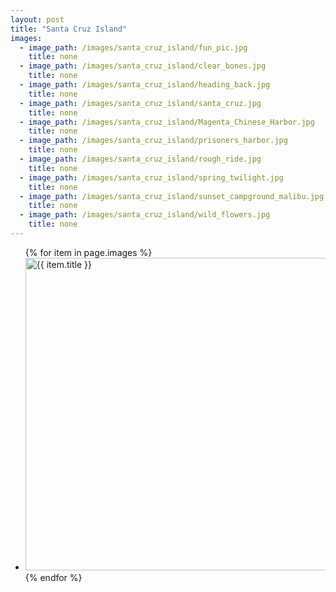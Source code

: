 ```yaml
---
layout: post
title: "Santa Cruz Island"
images: 
  - image_path: /images/santa_cruz_island/fun_pic.jpg
    title: none
  - image_path: /images/santa_cruz_island/clear_bones.jpg
    title: none
  - image_path: /images/santa_cruz_island/heading_back.jpg
    title: none
  - image_path: /images/santa_cruz_island/santa_cruz.jpg
    title: none
  - image_path: /images/santa_cruz_island/Magenta_Chinese_Harbor.jpg
    title: none
  - image_path: /images/santa_cruz_island/prisoners_harbor.jpg
    title: none
  - image_path: /images/santa_cruz_island/rough_ride.jpg
    title: none
  - image_path: /images/santa_cruz_island/spring_twilight.jpg
    title: none
  - image_path: /images/santa_cruz_island/sunset_campground_malibu.jpg
    title: none
  - image_path: /images/santa_cruz_island/wild_flowers.jpg
    title: none
---
```


<ul>
  {% for item in page.images %} <br>
    <li>
      <a href="{{ item.link }}">
        <img width="500" src="{{ item.image_path }}" alt="{{ item.title }}" class="img-response">
      </a>
    </li>
  {% endfor %}
</ul>